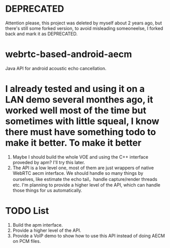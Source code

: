 DEPRECATED
=========================
  Attention please, this project was deleted by myself about 2 years ago, but there's still some forked version, to avoid misleading someoneelse, I forked back and mark it as DEPRECATED. 

webrtc-based-android-aecm
=========================

  Java API for android acoustic echo cancellation.
  
  I already tested and using it on a LAN demo several monthes ago, it worked well most of the time but sometimes with little squeal, I know there must have something todo to make it better.
To make it better
=========================
  1. Maybe I should build the whole VOE and using the C++ interface proveded by apm? I'll try this later. 
  2. The API is a low level one, most of them are just wrappers of native WebRTC aecm interface. We should handle so many things by ourselves, like estimate the echo tail，handle capture/render threads etc. I'm planning to provide a higher level of the API, which can handle those things for us automatically.

TODO List
=========================
  1. Build the apm interface.
  2. Provide a higher level of the API.
  3. Provide a VoIP demo to show how to use this API instead of doing AECM on PCM files.
